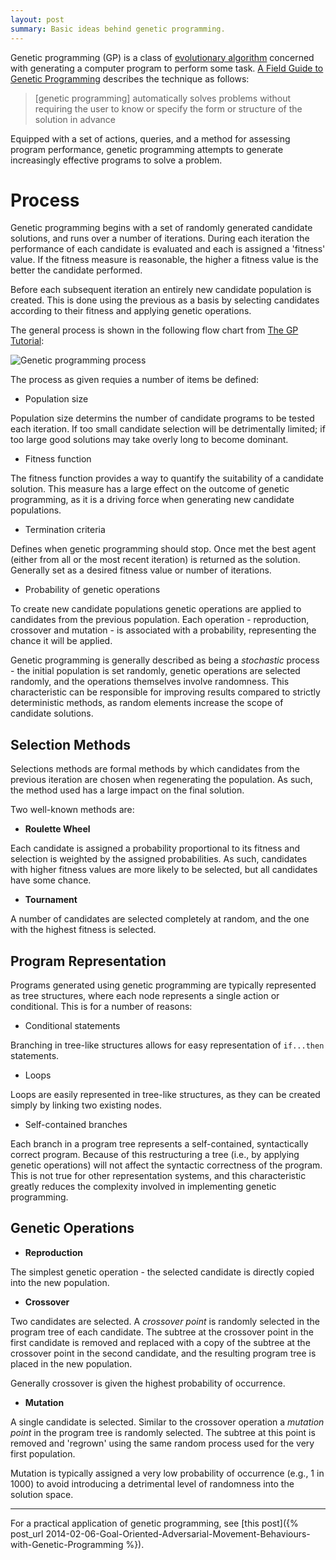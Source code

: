 ```yaml
---
layout: post
summary: Basic ideas behind genetic programming.
---
```


Genetic programming (GP) is a class of [evolutionary algorithm](https://en.wikipedia.org/wiki/Evolutionary_algorithm) concerned with generating a computer program to perform some task.
[A Field Guide to Genetic Programming](http://www.gp-field-guide.org.uk/) describes the technique as follows:

> [genetic programming] automatically solves problems without requiring the user to know or specify the form or structure of the solution in advance

Equipped with a set of actions, queries, and a method for assessing program performance, genetic programming attempts to generate increasingly effective programs to solve a problem.

# Process #

Genetic programming begins with a set of randomly generated candidate solutions, and runs over a number of iterations.
During each iteration the performance of each candidate is evaluated and each is assigned a 'fitness' value.
If the fitness measure is reasonable, the higher a fitness value is the better the candidate performed.

Before each subsequent iteration an entirely new candidate population is created.
This is done using the previous as a basis by selecting candidates according to their fitness and applying genetic operations.

The general process is shown in the following flow chart from [The GP Tutorial](http://www.geneticprogramming.com/Tutorial/):

![Genetic programming process]({{site.url}}/img/gp_flowchart.png)

The process as given requies a number of items be defined:

* Population size

Population size determins the number of candidate programs to be tested each iteration.
If too small candidate selection will be detrimentally limited; if too large good solutions may take overly long to become dominant.

* Fitness function

The fitness function provides a way to quantify the suitability of a candidate solution.
This measure has a large effect on the outcome of genetic programming, as it is a driving force when generating new candidate populations.

* Termination criteria

Defines when genetic programming should stop.
Once met the best agent (either from all or the most recent iteration) is returned as the solution.
Generally set as a desired fitness value or number of iterations.

* Probability of genetic operations

To create new candidate populations genetic operations are applied to candidates from the previous population.
Each operation - reproduction, crossover and mutation - is associated with a probability, representing the chance it will be applied.

Genetic programming is generally described as being a _stochastic_ process - the initial population is set randomly, genetic operations are selected randomly, and the operations themselves involve randomness.
This characteristic can be responsible for improving results compared to strictly deterministic methods, as random elements increase the scope of candidate solutions.

## Selection Methods ##

Selections methods are formal methods by which candidates from the previous iteration are chosen when regenerating the population.
As such, the method used has a large impact on the final solution.

Two well-known methods are:

* __Roulette Wheel__

Each candidate is assigned a probability proportional to its fitness and selection is weighted by the assigned probabilities.
As such, candidates with higher fitness values are more likely to be selected, but all candidates have some chance.

* __Tournament__

A number of candidates are selected completely at random, and the one with the highest fitness is selected.

## Program Representation ##

Programs generated using genetic programming are typically represented as tree structures, where each node represents a single action or conditional.
This is for a number of reasons:

* Conditional statements

Branching in tree-like structures allows for easy representation of `if...then` statements.

* Loops

Loops are easily represented in tree-like structures, as they can be created simply by linking two existing nodes.

* Self-contained branches

Each branch in a program tree represents a self-contained, syntactically correct program.
Because of this restructuring a tree (i.e., by applying genetic operations) will not affect the syntactic correctness of the program.
This is not true for other representation systems, and this characteristic greatly reduces the complexity involved in implementing genetic programming.

## Genetic Operations ##

* __Reproduction__

The simplest genetic operation - the selected candidate is directly copied into the new population.

* __Crossover__

Two candidates are selected.
A _crossover point_ is randomly selected in the program tree of each candidate.
The subtree at the crossover point in the first candidate is removed and replaced with a copy of the subtree at the crossover point in the second candidate, and the resulting program tree is placed in the new population.

Generally crossover is given the highest probability of occurrence.

* __Mutation__

A single candidate is selected.
Similar to the crossover operation a _mutation point_ in the program tree is randomly selected.
The subtree at this point is removed and 'regrown' using the same random process used for the very first population.

Mutation is typically assigned a very low probability of occurrence (e.g., 1 in 1000) to avoid introducing a detrimental level of randomness into the solution space.

-----

For a practical application of genetic programming, see [this post]({% post_url 2014-02-06-Goal-Oriented-Adversarial-Movement-Behaviours-with-Genetic-Programming %}).

